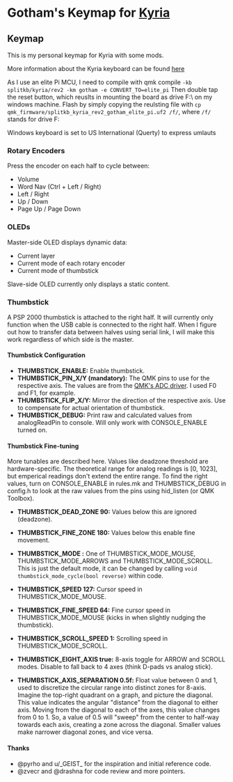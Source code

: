# Gotham's Keymap for [Kyria](https://github.com/splitkb/kyria)

## Keymap
This is my personal keymap for Kyria with some mods.

More information about the Kyria keyboard can be found [here](https://blog.splitkb.com/blog/introducing-the-kyria)

As I use an elite Pi MCU, I need to compile with qmk compile `-kb splitkb/kyria/rev2 -km gotham -e CONVERT_TO=elite_pi`
Then double tap the reset button, which reuslts in mounting the board as drive F:\ on my windows machine.
Flash by simply copying the reulsting file with `cp qmk_firmware/splitkb_kyria_rev2_gotham_elite_pi.uf2 /f/`, where `/f/` stands for drive F:

Windows keyboard is set to US International (Querty) to express umlauts

### Rotary Encoders

Press the encoder on each half to cycle between:
- Volume
- Word Nav (Ctrl + Left / Right)
- Left / Right
- Up / Down
- Page Up / Page Down

### OLEDs

Master-side OLED displays dynamic data:
- Current layer
- Current mode of each rotary encoder
- Current mode of thumbstick

Slave-side OLED currently only displays a static content.

### Thumbstick

A PSP 2000 thumbstick is attached to the right half. It will currently only function when the USB cable is connected to the right half. When I figure out how to transfer data between halves using serial link, I will make this work regardless of which side is the master.

#### Thumbstick Configuration

- __THUMBSTICK_ENABLE:__ Enable thumbstick.
- __THUMBSTICK_PIN_X/Y (mandatory):__ The QMK pins to use for the respective axis. The values are from the [QMK's ADC driver](https://docs.qmk.fm/#/adc_driver). I used F0 and F1, for example.
- __THUMBSTICK_FLIP_X/Y:__ Mirror the direction of the respective axis. Use to compensate for actual orientation of thumbstick.
- __THUMBSTICK_DEBUG:__ Print raw and calculated values from analogReadPin to console. Will only work with CONSOLE_ENABLE turned on.

#### Thumbstick Fine-tuning

More tunables are described here. Values like deadzone threshold are hardware-specific. The theoretical range for analog readings is [0, 1023], but emperical readings don't extend the entire range. To find the right values, turn on CONSOLE_ENABLE in rules.mk and THUMBSTICK_DEBUG in config.h to look at the raw values from the pins using hid_listen (or QMK Toolbox).

- __THUMBSTICK_DEAD_ZONE 90:__ Values below this are ignored (deadzone).
- __THUMBSTICK_FINE_ZONE 180:__  Values below this enable fine movement.

- __THUMBSTICK_MODE <mode>:__ One of THUMBSTICK_MODE_MOUSE, THUMBSTICK_MODE_ARROWS and THUMBSTICK_MODE_SCROLL. This is just the default mode, it can be changed by calling ```void thumbstick_mode_cycle(bool reverse)``` within code.

- __THUMBSTICK_SPEED 127:__ Cursor speed in THUMBSTICK_MODE_MOUSE.
- __THUMBSTICK_FINE_SPEED 64:__ Fine cursor speed in THUMBSTICK_MODE_MOUSE (kicks in when slightly nudging the thumbstick).
- __THUMBSTICK_SCROLL_SPEED 1:__ Scrolling speed in THUMBSTICK_MODE_SCROLL.

- __THUMBSTICK_EIGHT_AXIS true:__ 8-axis toggle for ARROW and SCROLL modes. Disable to fall back to 4 axes (think D-pads vs analog stick).
- __THUMBSTICK_AXIS_SEPARATION 0.5f:__ Float value between 0 and 1, used to discretize the circular range into distinct zones for 8-axis. Imagine the top-right quadrant on a graph, and picture the diagonal. This value indicates the angular "distance" from the diagonal to either axis. Moving from the diagonal to each of the axes, this value changes from 0 to 1. So, a value of 0.5 will "sweep" from the center to half-way towards each axis, creating a zone across the diagonal. Smaller values make narrower diagonal zones, and vice versa.

#### Thanks

- @pyrho and u/\_GEIST\_ for the inspiration and initial reference code.
- @zvecr and @drashna for code review and more pointers.
